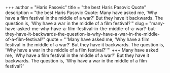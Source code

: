 +++
author = "Haris Pasovic"
title = "the best Haris Pasovic Quote"
description = "the best Haris Pasovic Quote: Many have asked me, 'Why have a film festival in the middle of a war?' But they have it backwards. The question is, 'Why have a war in the middle of a film festival?'"
slug = "many-have-asked-me-why-have-a-film-festival-in-the-middle-of-a-war?-but-they-have-it-backwards-the-question-is-why-have-a-war-in-the-middle-of-a-film-festival?"
quote = '''Many have asked me, 'Why have a film festival in the middle of a war?' But they have it backwards. The question is, 'Why have a war in the middle of a film festival?''''
+++
Many have asked me, 'Why have a film festival in the middle of a war?' But they have it backwards. The question is, 'Why have a war in the middle of a film festival?'
